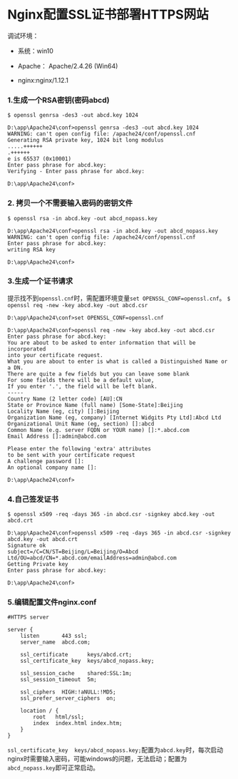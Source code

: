 
# Nginx配置SSL证书部署HTTPS网站

调试环境：

* 系统：win10

* Apache： Apache/2.4.26 (Win64)

* nginx:nginx/1.12.1


### 1.生成一个RSA密钥(密码abcd)
`$ openssl genrsa -des3 -out abcd.key 1024`
```
D:\app\Apache24\conf>openssl genrsa -des3 -out abcd.key 1024
WARNING: can't open config file: /apache24/conf/openssl.cnf
Generating RSA private key, 1024 bit long modulus
.....++++++
.++++++
e is 65537 (0x10001)
Enter pass phrase for abcd.key:
Verifying - Enter pass phrase for abcd.key:

D:\app\Apache24\conf>
```
### 2. 拷贝一个不需要输入密码的密钥文件
`$ openssl rsa -in abcd.key -out abcd_nopass.key`
```
D:\app\Apache24\conf>openssl rsa -in abcd.key -out abcd_nopass.key
WARNING: can't open config file: /apache24/conf/openssl.cnf
Enter pass phrase for abcd.key:
writing RSA key

D:\app\Apache24\conf>
```

### 3.生成一个证书请求
提示找不到`openssl.cnf`时，需配置环境变量`set OPENSSL_CONF=openssl.cnf`。
`$ openssl req -new -key abcd.key -out abcd.csr`
```
D:\app\Apache24\conf>set OPENSSL_CONF=openssl.cnf

D:\app\Apache24\conf>openssl req -new -key abcd.key -out abcd.csr
Enter pass phrase for abcd.key:
You are about to be asked to enter information that will be incorporated
into your certificate request.
What you are about to enter is what is called a Distinguished Name or a DN.
There are quite a few fields but you can leave some blank
For some fields there will be a default value,
If you enter '.', the field will be left blank.
-----
Country Name (2 letter code) [AU]:CN
State or Province Name (full name) [Some-State]:Beijing
Locality Name (eg, city) []:Beijing
Organization Name (eg, company) [Internet Widgits Pty Ltd]:Abcd Ltd
Organizational Unit Name (eg, section) []:abcd
Common Name (e.g. server FQDN or YOUR name) []:*.abcd.com
Email Address []:admin@abcd.com

Please enter the following 'extra' attributes
to be sent with your certificate request
A challenge password []:
An optional company name []:

D:\app\Apache24\conf>
```
### 4.自己签发证书
`$ openssl x509 -req -days 365 -in abcd.csr -signkey abcd.key -out abcd.crt`
```
D:\app\Apache24\conf>openssl x509 -req -days 365 -in abcd.csr -signkey abcd.key -out abcd.crt
Signature ok
subject=/C=CN/ST=Beijing/L=Beijing/O=Abcd Ltd/OU=abcd/CN=*.abcd.com/emailAddress=admin@abcd.com
Getting Private key
Enter pass phrase for abcd.key:

D:\app\Apache24\conf>
```

### 5.编辑配置文件nginx.conf
```
#HTTPS server

server {
    listen       443 ssl;
    server_name  abcd.com;

    ssl_certificate      keys/abcd.crt;
    ssl_certificate_key  keys/abcd_nopass.key;

    ssl_session_cache    shared:SSL:1m;
    ssl_session_timeout  5m;

    ssl_ciphers  HIGH:!aNULL:!MD5;
    ssl_prefer_server_ciphers  on;

    location / {
        root   html/ssl;
        index  index.html index.htm;
    }
}
```
`ssl_certificate_key  keys/abcd_nopass.key;`配置为`abcd.key`时，每次启动nginx时需要输入密码，可能windows的问题，无法启动；配置为`abcd_nopass.key`即可正常启动。
